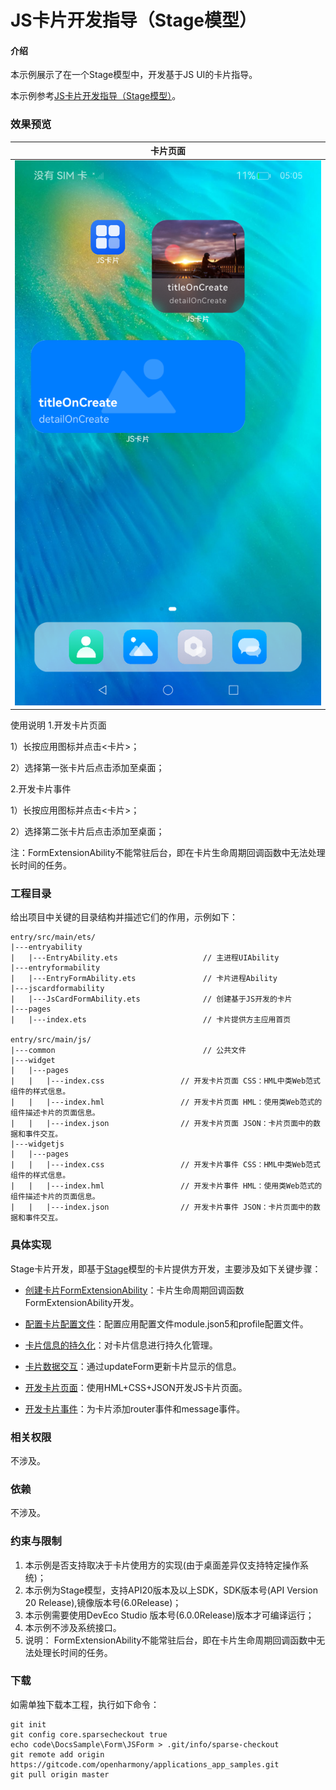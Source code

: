 # JS卡片开发指导（Stage模型）

#### 介绍

本示例展示了在一个Stage模型中，开发基于JS UI的卡片指导。

本示例参考[JS卡片开发指导（Stage模型）](https://gitcode.com/openharmony/docs/blob/master/zh-cn/application-dev/form/js-ui-widget-development.md)。

### 效果预览

| 卡片页面                          |
|-------------------------------|
| ![image](screenshot/jsform.png) |

使用说明
1.开发卡片页面

1）长按应用图标并点击<卡片>；

2）选择第一张卡片后点击添加至桌面；

2.开发卡片事件

1）长按应用图标并点击<卡片>；

2）选择第二张卡片后点击添加至桌面；

注：FormExtensionAbility不能常驻后台，即在卡片生命周期回调函数中无法处理长时间的任务。

### 工程目录

给出项目中关键的目录结构并描述它们的作用，示例如下：

```
entry/src/main/ets/
|---entryability
|   |---EntryAbility.ets                   // 主进程UIAbility
|---entryformability
|   |---EntryFormAbility.ets               // 卡片进程Ability
|---jscardformability
|   |---JsCardFormAbility.ets              // 创建基于JS开发的卡片
|---pages
|   |---index.ets                          // 卡片提供方主应用首页

entry/src/main/js/
|---common                                 // 公共文件
|---widget
|   |---pages
|   |   |---index.css                 // 开发卡片页面 CSS：HML中类Web范式组件的样式信息。
|   |   |---index.hml                 // 开发卡片页面 HML：使用类Web范式的组件描述卡片的页面信息。
|   |   |---index.json                // 开发卡片页面 JSON：卡片页面中的数据和事件交互。
|---widgetjs
|   |---pages
|   |   |---index.css                 // 开发卡片事件 CSS：HML中类Web范式组件的样式信息。
|   |   |---index.hml                 // 开发卡片事件 HML：使用类Web范式的组件描述卡片的页面信息。
|   |   |---index.json                // 开发卡片事件 JSON：卡片页面中的数据和事件交互。
```

### 具体实现
Stage卡片开发，即基于[Stage](https://gitcode.com/openharmony/docs/blob/master/zh-cn/application-dev/application-models/stage-model-development-overview.md)模型的卡片提供方开发，主要涉及如下关键步骤：

* [创建卡片FormExtensionAbility](https://gitcode.com/openharmony/docs/blob/master/zh-cn/application-dev/form/js-ui-widget-development.md#%E5%88%9B%E5%BB%BA%E5%8D%A1%E7%89%87formextensionability)：卡片生命周期回调函数FormExtensionAbility开发。

* [配置卡片配置文件](https://gitcode.com/openharmony/docs/blob/master/zh-cn/application-dev/form/js-ui-widget-development.md#%E9%85%8D%E7%BD%AE%E5%8D%A1%E7%89%87%E9%85%8D%E7%BD%AE%E6%96%87%E4%BB%B6)：配置应用配置文件module.json5和profile配置文件。

* [卡片信息的持久化](https://gitcode.com/openharmony/docs/blob/master/zh-cn/application-dev/form/js-ui-widget-development.md#%E5%8D%A1%E7%89%87%E4%BF%A1%E6%81%AF%E7%9A%84%E6%8C%81%E4%B9%85%E5%8C%96)：对卡片信息进行持久化管理。

* [卡片数据交互](https://gitcode.com/openharmony/docs/blob/master/zh-cn/application-dev/form/js-ui-widget-development.md#%E5%8D%A1%E7%89%87%E6%95%B0%E6%8D%AE%E4%BA%A4%E4%BA%92)：通过updateForm更新卡片显示的信息。

* [开发卡片页面](https://gitcode.com/openharmony/docs/blob/master/zh-cn/application-dev/form/js-ui-widget-development.md#%E5%BC%80%E5%8F%91%E5%8D%A1%E7%89%87%E9%A1%B5%E9%9D%A2)：使用HML+CSS+JSON开发JS卡片页面。

* [开发卡片事件](https://gitcode.com/openharmony/docs/blob/master/zh-cn/application-dev/form/js-ui-widget-development.md#%E5%BC%80%E5%8F%91%E5%8D%A1%E7%89%87%E4%BA%8B%E4%BB%B6)：为卡片添加router事件和message事件。

### 相关权限

不涉及。

### 依赖

不涉及。

### 约束与限制

1. 本示例是否支持取决于卡片使用方的实现(由于桌面差异仅支持特定操作系统)；
2. 本示例为Stage模型，支持API20版本及以上SDK，SDK版本号(API Version 20 Release),镜像版本号(6.0Release)；
3. 本示例需要使用DevEco Studio 版本号(6.0.0Release)版本才可编译运行；
4. 本示例不涉及系统接口。
5. 说明： FormExtensionAbility不能常驻后台，即在卡片生命周期回调函数中无法处理长时间的任务。

### 下载

如需单独下载本工程，执行如下命令：

```
git init
git config core.sparsecheckout true
echo code\DocsSample\Form\JSForm > .git/info/sparse-checkout
git remote add origin https://gitcode.com/openharmony/applications_app_samples.git
git pull origin master
```